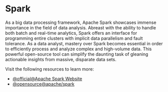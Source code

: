 # Spark 

As a big data processing framework, Apache Spark showcases immense importance in the field of data analysis. Abreast with the ability to handle both batch and real-time analytics, Spark offers an interface for programming entire clusters with implicit data parallelism and fault tolerance. As a data analyst, mastery over Spark becomes essential in order to efficiently process and analyze complex and high-volume data. This powerful open-source tool can simplify the daunting task of gleaning actionable insights from massive, disparate data sets.

Visit the following resources to learn more:

- [@official@Apache Spark Website](https://spark.apache.org/)
- [@opensource@apache/spark](https://github.com/apache/spark)